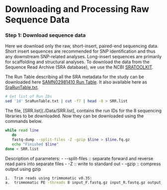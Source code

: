 # Downloading and Processing Raw Sequence Data


### Step 1: Download sequence data
Here we download only the raw, short-insert, paired-end sequencing data. Short insert sequences are recommended for SNP identification and thus any downstream SNP-related analyses.  Long-insert sequences are primarily for scaffolding and structural analyses.  To download the data from the Sequence Read Archive (SRA database), we use the NCBI [SRATOOLKIT](https://github.com/ncbi/sra-tools).

The Run Table describing all the SRA metadata for the study can be downloaded here [SAMN02981410 Run Table](http://www.ncbi.nlm.nih.gov/Traces/study/?acc=SAMN02981410).  It also available here as [SraRunTable.txt](./Data/SraRunTable.txt).

```bash
# Get list of Run IDs
sed '1d' SraRunTable.txt | cut -f7 | head -8 > SRR.list
```

The file, [SRR.list](./Data/SRR.list], contains the run IDs for the 8 sequencing libraries to be downloaded. Now they can be downloaded using the commands below.

```bash
while read line
   do
   fastq-dump --split-files -Z -gzip $line > $line.fq.gz
   echo "Finished $line"
done < SRR.list
```
Description of parameters:
    - --split-files :: separate forward and reverse read pairs into separate files
    - -Z            :: write to standard out
    - -gzip         :: compress output using gzip



```bash
1.	Trim reads using trimmomatic v0.35:
a.	trimmomatic PE -threads 8 input_F.fastq.gz input_R.fastq.gz output_F.fastq.gz output_F.SE.fastq.gz output_R.fastq.gz output_R.SE.fastq.gz ILLUMINACLIP:all.fa:2:30:7 LEADING:20 TRAILING:20 SLIDINGWINDOW:4:20 AVGQUAL:30 MINLEN:50

```
